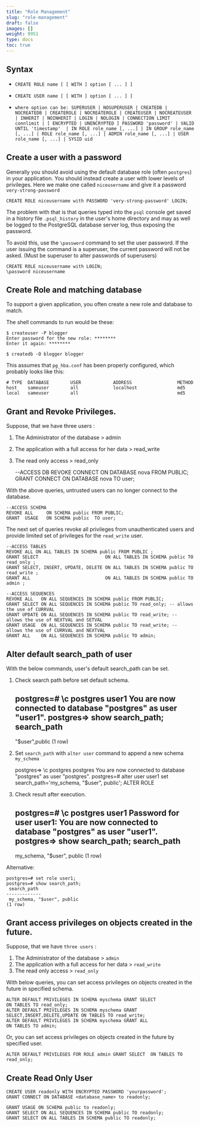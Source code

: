 ```yaml
---
title: "Role Management"
slug: "role-management"
draft: false
images: []
weight: 9951
type: docs
toc: true
---
```


## Syntax
- `CREATE ROLE name [ [ WITH ] option [ ... ] ]`

- `CREATE USER name [ [ WITH ] option [ ... ] ]`

- `where option can be:
      SUPERUSER | NOSUPERUSER
    | CREATEDB | NOCREATEDB
    | CREATEROLE | NOCREATEROLE
    | CREATEUSER | NOCREATEUSER
    | INHERIT | NOINHERIT
    | LOGIN | NOLOGIN
    | CONNECTION LIMIT connlimit
    | [ ENCRYPTED | UNENCRYPTED ] PASSWORD 'password'
    | VALID UNTIL 'timestamp' 
    | IN ROLE role_name [, ...]
    | IN GROUP role_name [, ...]
    | ROLE role_name [, ...]
    | ADMIN role_name [, ...]
    | USER role_name [, ...]
    | SYSID uid `


## Create a user with a password
Generally you should avoid using the default database role (often `postgres`) in your application. You should instead create a user with lower levels of privileges. Here we make one called `niceusername` and give it a password `very-strong-password` 

    CREATE ROLE niceusername with PASSWORD 'very-strong-password' LOGIN;

The problem with that is that queries typed into the `psql` console get saved in a history file `.psql_history` in the user's home directory and may as well be logged to the PostgreSQL database server log, thus exposing the password.

To avoid this, use the `\password` command to set the user password. If the user issuing the command is a superuser, the current password will not be asked. (Must be superuser to alter passwords of superusers)

    CREATE ROLE niceusername with LOGIN;
    \password niceusername

## Create Role and matching database
To support a given application, you often create a new role and database to match.

The shell commands to run would be these:

    $ createuser -P blogger
    Enter password for the new role: ********
    Enter it again: ********

    $ createdb -O blogger blogger

This assumes that `pg_hba.conf` has been properly configured, which probably looks like this:

    # TYPE  DATABASE        USER            ADDRESS                 METHOD
    host    sameuser        all             localhost               md5
    local   sameuser        all                                     md5


## Grant and Revoke Privileges.
Suppose, that we have three users : 

 1. The Administrator of the database > admin
 2. The application with a full access for her data > read_write
 3. The read only access > read_only 


    --ACCESS DB
    REVOKE CONNECT ON DATABASE nova FROM PUBLIC;
    GRANT  CONNECT ON DATABASE nova  TO user;

With the above queries, untrusted users can no longer connect to the database.
    
    --ACCESS SCHEMA
    REVOKE ALL     ON SCHEMA public FROM PUBLIC;
    GRANT  USAGE   ON SCHEMA public  TO user;

The next set of queries revoke all privileges from unauthenticated users and provide limited set of privileges for the `read_write` user.
    
    --ACCESS TABLES
    REVOKE ALL ON ALL TABLES IN SCHEMA public FROM PUBLIC ;
    GRANT SELECT                         ON ALL TABLES IN SCHEMA public TO read_only ;
    GRANT SELECT, INSERT, UPDATE, DELETE ON ALL TABLES IN SCHEMA public TO read_write ;
    GRANT ALL                            ON ALL TABLES IN SCHEMA public TO admin ;

    --ACCESS SEQUENCES
    REVOKE ALL   ON ALL SEQUENCES IN SCHEMA public FROM PUBLIC;
    GRANT SELECT ON ALL SEQUENCES IN SCHEMA public TO read_only; -- allows the use of CURRVAL
    GRANT UPDATE ON ALL SEQUENCES IN SCHEMA public TO read_write; -- allows the use of NEXTVAL and SETVAL
    GRANT USAGE  ON ALL SEQUENCES IN SCHEMA public TO read_write; -- allows the use of CURRVAL and NEXTVAL
    GRANT ALL    ON ALL SEQUENCES IN SCHEMA public TO admin;

## Alter default search_path of user
With the below commands, user's default search_path can be set.

1. Check search path before set default schema.


    postgres=# \c postgres user1
    You are now connected to database "postgres" as user "user1".
    postgres=> show search_path;
      search_path   
    ----------------
     "$user",public
    (1 row)


2. Set `search_path` with `alter user` command to append a new schema `my_schema`


    postgres=> \c postgres postgres
    You are now connected to database "postgres" as user "postgres".
    postgres=# alter user user1 set search_path='my_schema, "$user", public';
    ALTER ROLE


3. Check result after execution.


    postgres=# \c postgres user1
    Password for user user1: 
    You are now connected to database "postgres" as user "user1".
    postgres=> show search_path;
     search_path 
    -------------
     my_schema, "$user", public
    (1 row)

Alternative:
    
    postgres=# set role user1;
    postgres=# show search_path;
     search_path 
    -------------
     my_schema, "$user", public
    (1 row)

## Grant access privileges on objects created in the future.
Suppose, that we have `three users` :

1. The Administrator of the database > `admin`
2. The application with a full access for her data > `read_write`
3. The read only access > `read_only`

With below queries, you can set access privileges on objects created in the future in specified schema.

    ALTER DEFAULT PRIVILEGES IN SCHEMA myschema GRANT SELECT                      ON TABLES TO read_only;
    ALTER DEFAULT PRIVILEGES IN SCHEMA myschema GRANT SELECT,INSERT,DELETE,UPDATE ON TABLES TO read_write;
    ALTER DEFAULT PRIVILEGES IN SCHEMA myschema GRANT ALL                         ON TABLES TO admin;

Or, you can set access privileges on objects created in the future by specified user.

    ALTER DEFAULT PRIVILEGES FOR ROLE admin GRANT SELECT  ON TABLES TO read_only;


## Create Read Only User
    CREATE USER readonly WITH ENCRYPTED PASSWORD 'yourpassword';
    GRANT CONNECT ON DATABASE <database_name> to readonly;
    
    GRANT USAGE ON SCHEMA public to readonly;
    GRANT SELECT ON ALL SEQUENCES IN SCHEMA public TO readonly;
    GRANT SELECT ON ALL TABLES IN SCHEMA public TO readonly;


